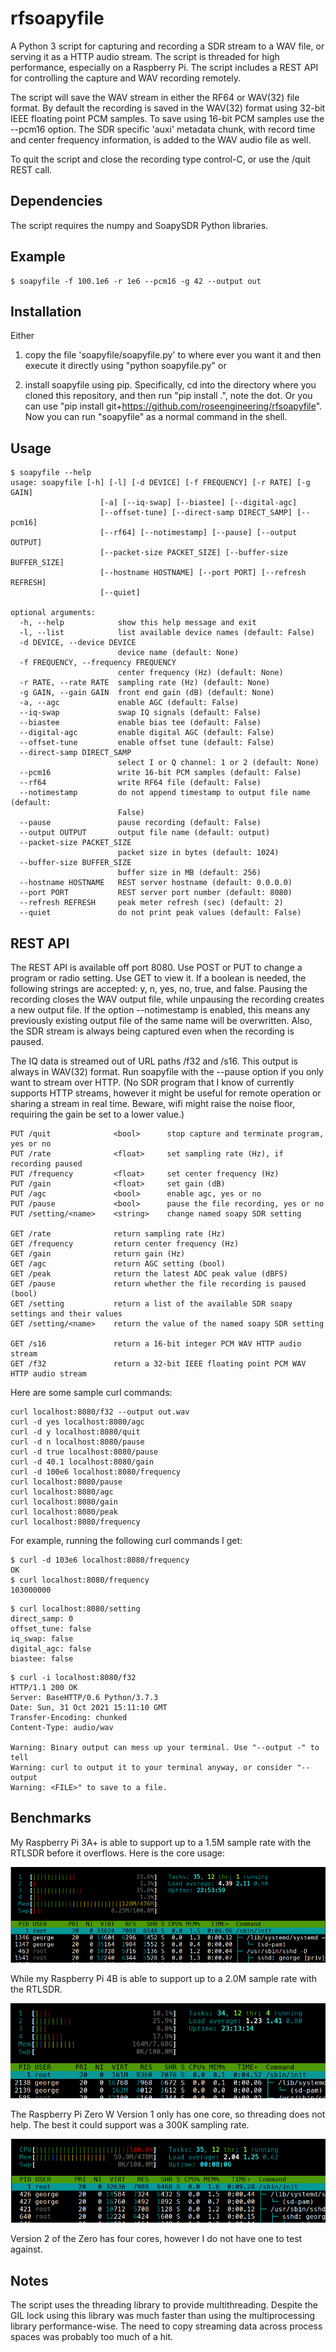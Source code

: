 

# rfsoapyfile

A Python 3 script for capturing and recording a SDR stream to a WAV file, or serving it as a HTTP audio stream.
The script is threaded for high performance, especially
on a Raspberry Pi.  The script includes a REST API
for controlling the capture and WAV recording remotely.

The script will save the WAV stream in either the RF64 or WAV(32) file format.
By default the recording is saved in the WAV(32) format using 32-bit IEEE floating point PCM samples.
To save using 16-bit PCM samples use the --pcm16 option.
The SDR specific 'auxi' 
metadata chunk, with record time and center frequency information, is added to the WAV audio file as well.

To quit the script and close the recording type control-C, or use the /quit REST call.


## Dependencies

The script requires the numpy and SoapySDR Python libraries.

## Example

```
$ soapyfile -f 100.1e6 -r 1e6 --pcm16 -g 42 --output out
```

## Installation

Either 

1) copy the file 'soapyfile/soapyfile.py' to where ever you want it
and then execute it directly using "python soapyfile.py" or 

2) install soapyfile using pip.  Specifically, cd into the directory where you cloned this repository, and then run "pip install .", note the dot.
Or you can use "pip install git+https://github.com/roseengineering/rfsoapyfile".  Now you can run "soapyfile" as a normal command in the shell.


## Usage


```
$ soapyfile --help
usage: soapyfile [-h] [-l] [-d DEVICE] [-f FREQUENCY] [-r RATE] [-g GAIN]
                    [-a] [--iq-swap] [--biastee] [--digital-agc]
                    [--offset-tune] [--direct-samp DIRECT_SAMP] [--pcm16]
                    [--rf64] [--notimestamp] [--pause] [--output OUTPUT]
                    [--packet-size PACKET_SIZE] [--buffer-size BUFFER_SIZE]
                    [--hostname HOSTNAME] [--port PORT] [--refresh REFRESH]
                    [--quiet]

optional arguments:
  -h, --help            show this help message and exit
  -l, --list            list available device names (default: False)
  -d DEVICE, --device DEVICE
                        device name (default: None)
  -f FREQUENCY, --frequency FREQUENCY
                        center frequency (Hz) (default: None)
  -r RATE, --rate RATE  sampling rate (Hz) (default: None)
  -g GAIN, --gain GAIN  front end gain (dB) (default: None)
  -a, --agc             enable AGC (default: False)
  --iq-swap             swap IQ signals (default: False)
  --biastee             enable bias tee (default: False)
  --digital-agc         enable digital AGC (default: False)
  --offset-tune         enable offset tune (default: False)
  --direct-samp DIRECT_SAMP
                        select I or Q channel: 1 or 2 (default: None)
  --pcm16               write 16-bit PCM samples (default: False)
  --rf64                write RF64 file (default: False)
  --notimestamp         do not append timestamp to output file name (default:
                        False)
  --pause               pause recording (default: False)
  --output OUTPUT       output file name (default: output)
  --packet-size PACKET_SIZE
                        packet size in bytes (default: 1024)
  --buffer-size BUFFER_SIZE
                        buffer size in MB (default: 256)
  --hostname HOSTNAME   REST server hostname (default: 0.0.0.0)
  --port PORT           REST server port number (default: 8080)
  --refresh REFRESH     peak meter refresh (sec) (default: 2)
  --quiet               do not print peak values (default: False)
```


## REST API

The REST API is available off port 8080.  Use POST or PUT to change
a program or radio setting.  Use GET to view it.  If a boolean is needed, the following
strings are accepted: y, n, yes, no, true, and false.  Pausing the recording closes the WAV output file, while unpausing the recording creates
a new output file.   If the option --notimestamp is enabled, this means any previously existing
output file of the same name will be overwritten.
Also, the SDR stream is always being captured even when the recording is paused.

The IQ data is streamed out of URL paths /f32 and /s16.
This output is always in WAV(32) format.  Run soapyfile with the --pause option if
you only want to stream over HTTP.  (No SDR program that I know of currently supports HTTP streams,
however it might be useful for remote operation or sharing a stream in real time.  Beware, wifi might raise
the noise floor, requiring the gain be set to a lower value.)


```
PUT /quit              <bool>      stop capture and terminate program, yes or no
PUT /rate              <float>     set sampling rate (Hz), if recording paused
PUT /frequency         <float>     set center frequency (Hz)
PUT /gain              <float>     set gain (dB)
PUT /agc               <bool>      enable agc, yes or no
PUT /pause             <bool>      pause the file recording, yes or no
PUT /setting/<name>    <string>    change named soapy SDR setting

GET /rate              return sampling rate (Hz)
GET /frequency         return center frequency (Hz)
GET /gain              return gain (Hz)
GET /agc               return AGC setting (bool)
GET /peak              return the latest ADC peak value (dBFS)
GET /pause             return whether the file recording is paused (bool)
GET /setting           return a list of the available SDR soapy settings and their values
GET /setting/<name>    return the value of the named soapy SDR setting

GET /s16               return a 16-bit integer PCM WAV HTTP audio stream
GET /f32               return a 32-bit IEEE floating point PCM WAV HTTP audio stream
```

Here are some sample curl commands:

```
curl localhost:8080/f32 --output out.wav
curl -d yes localhost:8080/agc
curl -d y localhost:8080/quit
curl -d n localhost:8080/pause
curl -d true localhost:8080/pause
curl -d 40.1 localhost:8080/gain
curl -d 100e6 localhost:8080/frequency
curl localhost:8080/pause
curl localhost:8080/agc
curl localhost:8080/gain
curl localhost:8080/peak
curl localhost:8080/frequency
```

For example, running the following curl commands I get:

```
$ curl -d 103e6 localhost:8080/frequency
OK
$ curl localhost:8080/frequency
103000000
```

```
$ curl localhost:8080/setting
direct_samp: 0
offset_tune: false
iq_swap: false
digital_agc: false
biastee: false
```

```
$ curl -i localhost:8080/f32 
HTTP/1.1 200 OK
Server: BaseHTTP/0.6 Python/3.7.3
Date: Sun, 31 Oct 2021 15:11:10 GMT
Transfer-Encoding: chunked
Content-Type: audio/wav

Warning: Binary output can mess up your terminal. Use "--output -" to tell 
Warning: curl to output it to your terminal anyway, or consider "--output 
Warning: <FILE>" to save to a file.
```

## Benchmarks

My Raspberry Pi 3A+ is able to support up to a 1.5M sample rate with the RTLSDR before it overflows.  Here is the core usage:

![htop command](res/pi3aplus.png)

While my Raspberry Pi 4B is able to support up to a 2.0M sample rate with the RTLSDR.

![htop command](res/pi4b.png)

The Raspberry Pi Zero W Version 1 only has one core, so threading does not help. The best
it could support was a 300K sampling rate.

![htop command](res/pizero1.png)

Version 2 of the Zero has four cores, however I do not have one to test against.

## Notes

The script uses the threading library to provide multithreading.  Despite the GIL lock
using this library was much faster than using the multiprocessing library performance-wise.
The need to copy streaming data across process spaces was probably too much of a hit.


